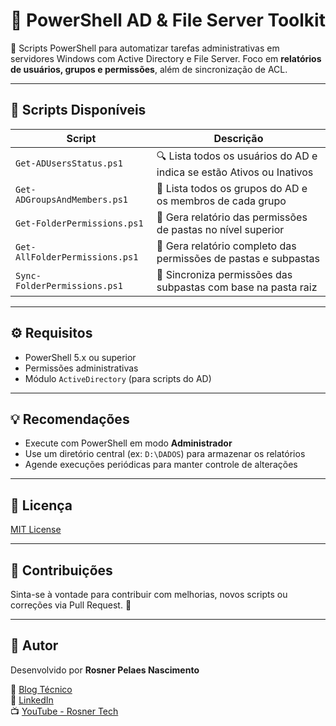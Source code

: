 # 🧰 PowerShell AD & File Server Toolkit

🔧 Scripts PowerShell para automatizar tarefas administrativas em servidores Windows com Active Directory e File Server. Foco em **relatórios de usuários, grupos e permissões**, além de sincronização de ACL.

---

## 📂 Scripts Disponíveis

| Script                        | Descrição |
|------------------------------|-----------|
| `Get-ADUsersStatus.ps1`      | 🔍 Lista todos os usuários do AD e indica se estão Ativos ou Inativos |
| `Get-ADGroupsAndMembers.ps1` | 👥 Lista todos os grupos do AD e os membros de cada grupo |
| `Get-FolderPermissions.ps1`  | 📁 Gera relatório das permissões de pastas no nível superior |
| `Get-AllFolderPermissions.ps1` | 🧱 Gera relatório completo das permissões de pastas e subpastas |
| `Sync-FolderPermissions.ps1` | 🔄 Sincroniza permissões das subpastas com base na pasta raiz |

---

## ⚙️ Requisitos

- PowerShell 5.x ou superior
- Permissões administrativas
- Módulo `ActiveDirectory` (para scripts do AD)

---

## 💡 Recomendações

- Execute com PowerShell em modo **Administrador**
- Use um diretório central (ex: `D:\DADOS`) para armazenar os relatórios
- Agende execuções periódicas para manter controle de alterações

---

## 📜 Licença

[MIT License](LICENSE)

---

## 🤝 Contribuições

Sinta-se à vontade para contribuir com melhorias, novos scripts ou correções via Pull Request. 🚀

---

## 👤 Autor

Desenvolvido por **Rosner Pelaes Nascimento**  

🔗 [Blog Técnico](https://blog.rosnertech.com.br/)  
💼 [LinkedIn](https://br.linkedin.com/in/rosner-pelaes-nascimento)  
📺 [YouTube - Rosner Tech](https://www.youtube.com/channel/UCik9XQ-ymobqhDOa9_aye-g)
